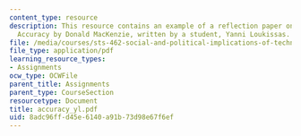 ```yaml
---
content_type: resource
description: This resource contains an example of a reflection paper on Inventing
  Accuracy by Donald MacKenzie, written by a student, Yanni Loukissas.
file: /media/courses/sts-462-social-and-political-implications-of-technology-spring-2006/8adc96ffd45e6140a91b73d98e67f6ef_accuracy_yl.pdf
file_type: application/pdf
learning_resource_types:
- Assignments
ocw_type: OCWFile
parent_title: Assignments
parent_type: CourseSection
resourcetype: Document
title: accuracy_yl.pdf
uid: 8adc96ff-d45e-6140-a91b-73d98e67f6ef
---
```

